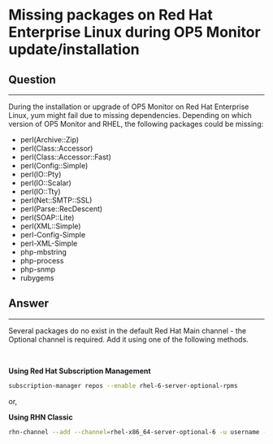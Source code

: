 # Missing packages on Red Hat Enterprise Linux during OP5 Monitor update/installation

## Question

* * * * *

During the installation or upgrade of OP5 Monitor on Red Hat Enterprise Linux, yum might fail due to missing dependencies. Depending on which version of OP5 Monitor and RHEL, the following packages could be missing:

-   perl(Archive::Zip)
-   perl(Class::Accessor)
-   perl(Class::Accessor::Fast)
-   perl(Config::Simple)
-   perl(IO::Pty)
-   perl(IO::Scalar)
-   perl(IO::Tty)
-   perl(Net::SMTP::SSL)
-   perl(Parse::RecDescent)
-   perl(SOAP::Lite)
-   perl(XML::Simple)
-   perl-Config-Simple
-   perl-XML-Simple
-   php-mbstring
-   php-process
-   php-snmp
-   rubygems

## Answer

* * * * *

Several packages do no exist in the default Red Hat Main channel - the Optional channel is required. Add it using one of the following methods.

 

**Using Red Hat Subscription Management**

``` {.bash data-syntaxhighlighter-params="brush: bash; gutter: false; theme: Confluence" data-theme="Confluence" style="brush: bash; gutter: false; theme: Confluence"}
subscription-manager repos --enable rhel-6-server-optional-rpms
```

or,

**Using RHN Classic**

``` {.bash data-syntaxhighlighter-params="brush: bash; gutter: false; theme: Confluence" data-theme="Confluence" style="brush: bash; gutter: false; theme: Confluence"}
rhn-channel --add --channel=rhel-x86_64-server-optional-6 -u username -p password 
```
